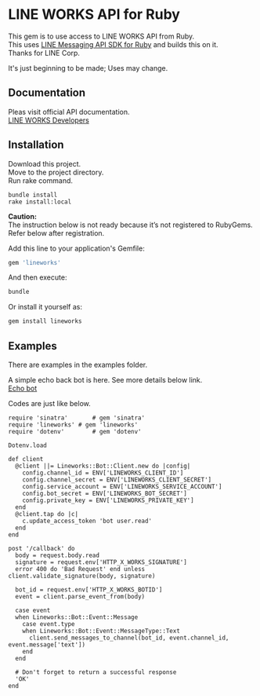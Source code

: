 # LINE WORKS API for Ruby

This gem is to use access to LINE WORKS API from Ruby.  
This uses [LINE Messaging API SDK for Ruby](https://github.com/line/line-bot-sdk-ruby) and builds this on it.  
Thanks for LINE Corp.  

It's just beginning to be made; Uses may change.

## Documentation

Pleas visit official API documentation.  
[LINE WORKS Developers](https://developers.worksmobile.com/jp/docs)  

## Installation


Download this project.  
Move to the project directory.  
Run rake command.  

```
bundle install
rake install:local
```

__Caution:__   
The instruction below is not ready because it’s not registered to RubyGems.  
Refer below after registration.


Add this line to your application's Gemfile:

```ruby
gem 'lineworks'
```

And then execute:

```sh
bundle
```

Or install it yourself as:

```sh
gem install lineworks
```

## Examples

There are examples in the examples folder.  

A simple echo back bot is here. See more details below link.  
[Echo bot](examples/echobot/README.md)

Codes are just like below.

```
require 'sinatra'       # gem 'sinatra'
require 'lineworks' # gem 'lineworks'
require 'dotenv'        # gem 'dotenv'

Dotenv.load

def client
  @client ||= Lineworks::Bot::Client.new do |config|
    config.channel_id = ENV['LINEWORKS_CLIENT_ID']
    config.channel_secret = ENV['LINEWORKS_CLIENT_SECRET']
    config.service_account = ENV['LINEWORKS_SERVICE_ACCOUNT']
    config.bot_secret = ENV['LINEWORKS_BOT_SECRET']
    config.private_key = ENV['LINEWORKS_PRIVATE_KEY']
  end
  @client.tap do |c|
    c.update_access_token 'bot user.read'
  end
end

post '/callback' do
  body = request.body.read
  signature = request.env['HTTP_X_WORKS_SIGNATURE']
  error 400 do 'Bad Request' end unless client.validate_signature(body, signature)

  bot_id = request.env['HTTP_X_WORKS_BOTID']
  event = client.parse_event_from(body)

  case event
  when Lineworks::Bot::Event::Message
    case event.type
    when Lineworks::Bot::Event::MessageType::Text
      client.send_messages_to_channel(bot_id, event.channel_id, event.message['text'])
    end
  end

  # Don't forget to return a successful response
  'OK'
end
```
